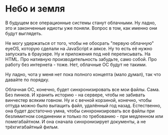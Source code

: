 # Небо и земля

В будущем все операционные системы станут облачными. Ну ладно, это и законченные идиоты уже поняли. Вопрос в том, как именно они будут выглядеть.

Не могу удержаться от того, чтобы не обосрать "первую облачную" eyeOS, которую сделали на JavaScript и аяксе. Ну то есть её нужно запускать в браузере. Ну и приложения под неё переписывать. На HTML. Про нативную производительность забудьте, само собой. Про работу без интернета - тоже. Нет, облачные ОС будут не такими.

Ну ладно, чота у меня нет пока полного концепта (мало думал), так что давайте по порядку.

Облачная ОС, конечно, будет синхронизировать все мои файлы. Сама. Без пинков. И хранить историю - на сервере, чтобы не забивать винчестер всяким говном. Ну и с вечной корзиной, конечно, чтобы оттуда можно было вытащить файл, удалённый год назад. Естественно, она будет достаточно умна, чтобы синхронизировать все файлы при безлимитном соединении и только по требованию - при медленном или помегабайтном. И она сначала синхронизирует документы, а не трёхгигабайтный фильм.
